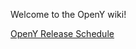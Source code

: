 Welcome to the OpenY wiki!


[OpenY Release Schedule](https://github.com/ymcatwincities/openy/wiki/Open-Y-Release-Schedule-and-Guidelines)